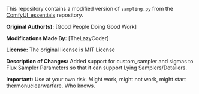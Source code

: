 This repository contains a modified version of `sampling.py` from the [ComfyUI_essentials](https://github.com/cubiq/ComfyUI_essentials) repository.

**Original Author(s):** [Good People Doing Good Work]

**Modifications Made By:** [TheLazyCoder]

**License:** The original license is MIT License

**Description of Changes:** 
Added support for custom_sampler and sigmas to Flux Sampler Parameters so that it can support Lying Samplers/Detailers.


**Important:**
Use at your own risk.  Might work, might not work, might start thermonuclearwarfare.  Who knows.


